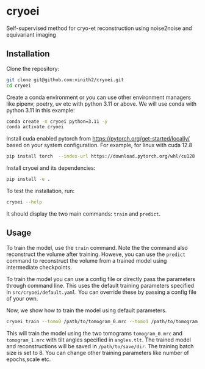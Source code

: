 # cryoei
Self-supervised method for cryo-et reconstruction using noise2noise and equivariant imaging

## Installation

Clone the repository:

```bash
git clone git@github.com:vinith2/cryoei.git
cd cryoei
```

Create a conda environment or you can use other environment managers like pipenv, poetry, uv etc with python 3.11 or above. We will use conda
with python 3.11 in this example:

```bash
conda create -n cryoei python=3.11 -y
conda activate cryoei
```
Install cuda enabled pytorch from https://pytorch.org/get-started/locally/ based on your system configuration. For example, for linux with cuda 12.8

```bash
pip install torch  --index-url https://download.pytorch.org/whl/cu128
``` 

Install cryoei and its dependencies:

```bash
pip install -e .
```
To test the installation, run:

```bash
cryoei --help
```
It should display the two main commands: `train` and `predict`.



## Usage
To train the model, use the `train` command. Note the the command also reconstruct the volume after training. Howeve, you can use the `predict` command to reconstruct the volume from a trained model using intermediate checkpoints.


To train the model you can use a config file or directly pass the parameters through command line. This uses the default training parameters specified in `src/cryoei/default.yaml`. You can override these by passing  a config file of your own. 

Now, we show how to train the model using default parameters. 

```bash
cryoei train --tomo0 /path/to/tomogram_0.mrc --tomo1 /path/to/tomogram_1.mrc --angles /path/to/angles.tlt --save-dir /path/to/save/dir --batch-size 8 
```

This will train the model using the two tomograms `tomogram_0.mrc` and `tomogram_1.mrc` with tilt angles specified in `angles.tlt`. The trained model and reconstructions will be saved in `/path/to/save/dir`. The training batch size is set to 8. You can change other training parameters like number of epochs,scale etc. 

